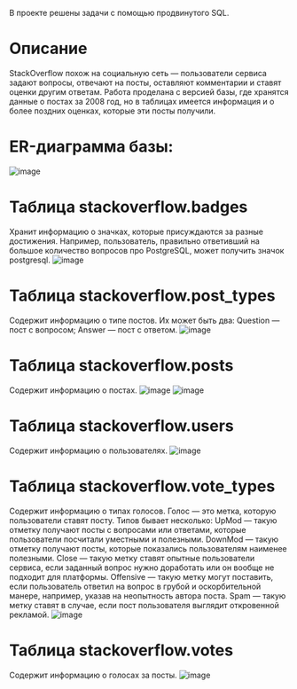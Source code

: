 В проекте решены задачи с помощью продвинутого SQL.
# Описание
StackOverflow похож на социальную сеть — пользователи сервиса задают вопросы, отвечают на посты, оставляют комментарии и ставят оценки другим ответам.
Работа проделана с версией базы, где хранятся данные о постах за 2008 год, но в таблицах имеется информация и о более поздних оценках, которые эти посты получили. 
#  ER-диаграмма базы:
![image](https://github.com/tatianaaxe/Yandex_Practicum/assets/152779557/8ae8c89e-8054-462d-829c-d035e1c7e9b8)
# Таблица stackoverflow.badges
Хранит информацию о значках, которые присуждаются за разные достижения. Например, пользователь, правильно ответивший на большое количество вопросов про PostgreSQL, может получить значок postgresql. 
![image](https://github.com/tatianaaxe/Yandex_Practicum/assets/152779557/7bb83985-308e-49ac-b9a9-3f84f3d373aa)
# Таблица stackoverflow.post_types
Содержит информацию о типе постов. Их может быть два:
Question — пост с вопросом;
Answer — пост с ответом.
![image](https://github.com/tatianaaxe/Yandex_Practicum/assets/152779557/cf33d8d5-aceb-40ee-aef8-39286288f4ba)
# Таблица stackoverflow.posts
Содержит информацию о постах.
![image](https://github.com/tatianaaxe/Yandex_Practicum/assets/152779557/7bc18d3d-f739-44d6-b5f4-37336b292599)
![image](https://github.com/tatianaaxe/Yandex_Practicum/assets/152779557/a3aea464-cf69-4b4b-ad25-17cbc8bc28bc)
# Таблица stackoverflow.users
Содержит информацию о пользователях.
![image](https://github.com/tatianaaxe/Yandex_Practicum/assets/152779557/1248995e-d7ea-4db8-a5f8-e47baf8da5f0)
# Таблица stackoverflow.vote_types
Содержит информацию о типах голосов. Голос — это метка, которую пользователи ставят посту. Типов бывает несколько: 
UpMod — такую отметку получают посты с вопросами или ответами, которые пользователи посчитали уместными и полезными.
DownMod — такую отметку получают посты, которые показались пользователям наименее полезными.
Close — такую метку ставят опытные пользователи сервиса, если заданный вопрос нужно доработать или он вообще не подходит для платформы.
Offensive — такую метку могут поставить, если пользователь ответил на вопрос в грубой и оскорбительной манере, например, указав на неопытность автора поста.
Spam — такую метку ставят в случае, если пост пользователя выглядит откровенной рекламой.
![image](https://github.com/tatianaaxe/Yandex_Practicum/assets/152779557/1c12a8f1-5fa3-4b56-98db-a258ca216ca0)
# Таблица stackoverflow.votes
Содержит информацию о голосах за посты. 
![image](https://github.com/tatianaaxe/Yandex_Practicum/assets/152779557/0f5b3b05-b671-42bd-8e98-e1fd43d403cb)
